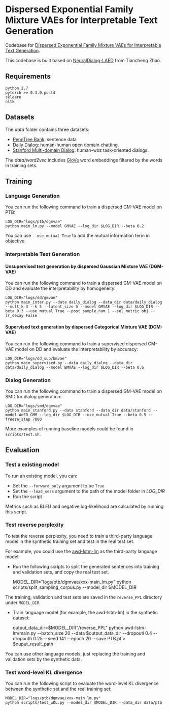 # Dispersed Exponential Family Mixture VAEs for Interpretable Text Generation
Codebase for [Dispersed Exponential Family Mixture VAEs for Interpretable Text Generation](https://arxiv.org/abs/1906.06719).

This codebase is built based on [NeuralDialog-LAED](https://github.com/snakeztc/NeuralDialog-LAED) from Tiancheng Zhao.

## Requirements
    python 2.7
    pytorch >= 0.3.0.post4
    sklearn
    nltk

## Datasets
The *data* folder contains three datasets:
- [PennTree Bank](https://github.com/townie/PTB-dataset-from-Tomas-Mikolov-s-webpage/tree/master/data): sentence data
- [Daily Dialog](https://arxiv.org/abs/1710.03957): human-human open domain chatting.
- [Stanford Multi-domain Dialog](https://nlp.stanford.edu/blog/a-new-multi-turn-multi-domain-task-oriented-dialogue-dataset/): human-woz task-oriented dialogs.

The *data/word2vec* includes [GloVe](https://nlp.stanford.edu/projects/glove/.) word embeddings filtered by the words in training sets.


## Training

### Language Generation

You can run the following command to train a dispersed GM-VAE model on PTB:
    
    LOG_DIR="logs/ptb/dgmvae"
    python main_lm.py --model GMVAE --log_dir $LOG_DIR --beta 0.2

You can use `--use_mutual True` to add the mutual information term in objective.

### Interpretable Text Generation

#### Unsupervised text generation by dispersed Gaussian Mixture VAE (DGM-VAE)

You can run the following command to train a dispersed GM-VAE model on DD and evaluate the interpretability by homogeneity:
    
    LOG_DIR="logs/dd/gmvae"
    python main_inter.py --data daily_dialog --data_dir data/daily_dialog --mult_k 3 --k 5 --latent_size 5 --model GMVAE --log_dir $LOG_DIR --beta 0.3 --use_mutual True --post_sample_num 1 --sel_metric obj --lr_decay False

#### Supervised text generation by dispersed Categorical Mixture VAE (DCM-VAE)

You can run the following command to train a supervised dispersed CM-VAE model on DD and evaluate the interpretability by accuracy:
    
    LOG_DIR="logs/dd_sup/bmvae"
    python main_supervised.py --data daily_dialog --data_dir data/daily_dialog --model BMVAE --log_dir $LOG_DIR --beta 0.6


### Dialog Generation

You can run the following command to train a dispersed GM-VAE model on SMD for dialog generation:

    LOG_DIR="logs/smd/dgmvae"
    python main_stanford.py --data stanford --data_dir data/stanford --model AeED_GMM --log_dir $LOG_DIR --use_mutual True --beta 0.5 --freeze_step 7000


More examples of running baseline models could be found in `scripts/test.sh`.

## Evaluation

### Test a existing model

To run an existing model, you can:

- Set the `--forward_only` argument to be `True`
- Set the `--load_sess` argument to the path of the model folder in *LOG_DIR*
- Run the script 

Metrics such as BLEU and negative log-likelihood are calculated by running this script.


### Test reverse perplexity

To test the reverse perplexity, you need to train a third-party language model in the synthetic training set and test in the real test set. 

For example, you could use the [awd-lstm-lm](https://github.com/salesforce/awd-lstm-lm) as the third-party language model:

- Run the following scripts to split the generated sentences into training and validation sets, and copy the real test set.


    MODEL_DIR="logs/ptb/dgmvae/xxx-main_lm.py"
    python scripts/split_sampling_corpus.py --model_dir $MODEL_DIR

The training, validation and test sets are saved in the `reverse_PPL` directory under `MODEL_DIR`.

- Train language model (for example, the awd-lstm-lm) in the synthetic dataset:


    output_data_dir=$MODEL_DIR"/reverse_PPL"
    python awd-lstm-lm/main.py --batch_size 20 --data $output_data_dir --dropouti 0.4 --dropouth 0.25 --seed 141 --epoch 20 --save PTB.pt > $ouput_result_path

You can use other language models, just replacing the training and validation sets by the synthetic data.

### Test word-level KL divergence

You can run the following script to evaluate the word-level KL divergence between the synthetic set and the real training set:


    MODEL_DIR="logs/ptb/dgmvae/xxx-main_lm.py"
    python scripts/test_wKL.py --model_dir $MODEL_DIR --data_dir data/ptb
    

